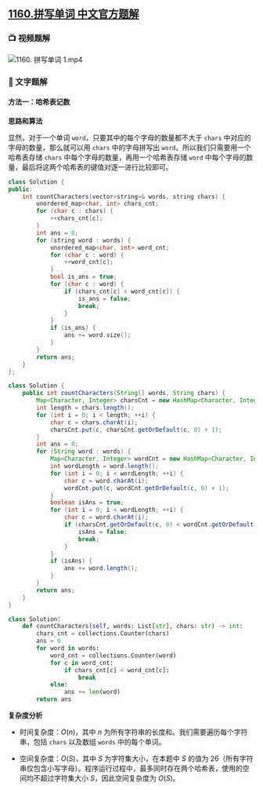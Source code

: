 ## [1160.拼写单词 中文官方题解](https://leetcode.cn/problems/find-words-that-can-be-formed-by-characters/solutions/100000/pin-xie-dan-ci-by-leetcode-solution)
### 📺 视频题解  
![1160. 拼写单词 1.mp4](00067219-da0f-4f84-9d10-7a13053bf870)

### 📖 文字题解

#### 方法一：哈希表记数

**思路和算法**

显然，对于一个单词 `word`，只要其中的每个字母的数量都不大于 `chars` 中对应的字母的数量，那么就可以用 `chars` 中的字母拼写出 `word`。所以我们只需要用一个哈希表存储 `chars` 中每个字母的数量，再用一个哈希表存储 `word` 中每个字母的数量，最后将这两个哈希表的键值对逐一进行比较即可。

```C++ [sol1-C++]
class Solution {
public:
    int countCharacters(vector<string>& words, string chars) {
        unordered_map<char, int> chars_cnt;
        for (char c : chars) {
            ++chars_cnt[c];
        }
        int ans = 0;
        for (string word : words) {
            unordered_map<char, int> word_cnt;
            for (char c : word) {
                ++word_cnt[c];
            }
            bool is_ans = true;
            for (char c : word) {
                if (chars_cnt[c] < word_cnt[c]) {
                    is_ans = false;
                    break;
                }
            }
            if (is_ans) {
                ans += word.size();
            }
        }
        return ans;
    }
};
```

```Java [sol1-Java]
class Solution {
    public int countCharacters(String[] words, String chars) {
        Map<Character, Integer> charsCnt = new HashMap<Character, Integer>();
        int length = chars.length();
        for (int i = 0; i < length; ++i) {
            char c = chars.charAt(i);
            charsCnt.put(c, charsCnt.getOrDefault(c, 0) + 1);
        }
        int ans = 0;
        for (String word : words) {
            Map<Character, Integer> wordCnt = new HashMap<Character, Integer>();
            int wordLength = word.length();
            for (int i = 0; i < wordLength; ++i) {
                char c = word.charAt(i);
                wordCnt.put(c, wordCnt.getOrDefault(c, 0) + 1);
            }
            boolean isAns = true;
            for (int i = 0; i < wordLength; ++i) {
                char c = word.charAt(i);
                if (charsCnt.getOrDefault(c, 0) < wordCnt.getOrDefault(c, 0)) {
                    isAns = false;
                    break;
                }
            }
            if (isAns) {
                ans += word.length();
            }
        }
        return ans;
    }
}
```

```Python [sol1-Python3]
class Solution:
    def countCharacters(self, words: List[str], chars: str) -> int:
        chars_cnt = collections.Counter(chars)
        ans = 0
        for word in words:
            word_cnt = collections.Counter(word)
            for c in word_cnt:
                if chars_cnt[c] < word_cnt[c]:
                    break
            else:
                ans += len(word)
        return ans
```

**复杂度分析**

  - 时间复杂度：$O(n)$，其中 $n$ 为所有字符串的长度和。我们需要遍历每个字符串，包括 `chars` 以及数组 `words` 中的每个单词。

  - 空间复杂度：$O(S)$，其中 $S$ 为字符集大小，在本题中 $S$ 的值为 $26$（所有字符串仅包含小写字母）。程序运行过程中，最多同时存在两个哈希表，使用的空间均不超过字符集大小 $S$，因此空间复杂度为 $O(S)$。